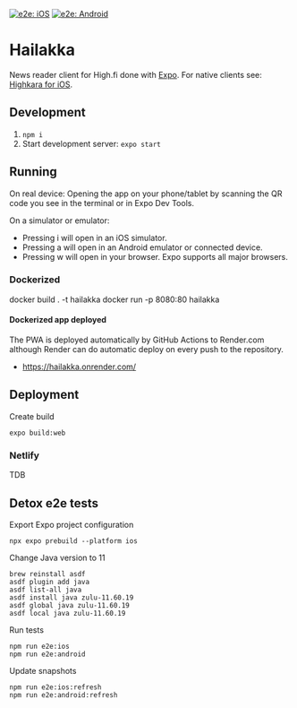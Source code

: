 [![e2e: iOS](https://github.com/walokra/hailakka/actions/workflows/ios.yml/badge.svg)](https://github.com/walokra/hailakka/actions/workflows/ios.yml) [![e2e: Android](https://github.com/walokra/hailakka/actions/workflows/android.yml/badge.svg)](https://github.com/walokra/hailakka/actions/workflows/android.yml)

# Hailakka

News reader client for High.fi done with [Expo](https://expo.io/).
For native clients see: [Highkara for iOS](https://apps.apple.com/fi/app/highkara-uutislukija/id1035170336).

## Development

1. `npm i`
1. Start development server: `expo start`

## Running

On real device:
Opening the app on your phone/tablet by scanning the QR code you see in the terminal or in Expo Dev Tools.

On a simulator or emulator:

- Pressing i will open in an iOS simulator.
- Pressing a will open in an Android emulator or connected device.
- Pressing w will open in your browser. Expo supports all major browsers.

### Dockerized

docker build . -t hailakka
docker run -p 8080:80 hailakka

#### Dockerized app deployed

The PWA is deployed automatically by GitHub Actions to Render.com although Render can do automatic deploy on every push to the repository.

- <https://hailakka.onrender.com/>

## Deployment

Create build

```
expo build:web
```

### Netlify

TDB

## Detox e2e tests

Export Expo project configuration

```
npx expo prebuild --platform ios
```

Change Java version to 11

```
brew reinstall asdf
asdf plugin add java
asdf list-all java
asdf install java zulu-11.60.19
asdf global java zulu-11.60.19
asdf local java zulu-11.60.19
```

Run tests

```
npm run e2e:ios
npm run e2e:android
```

Update snapshots

```
npm run e2e:ios:refresh
npm run e2e:android:refresh
```

